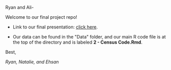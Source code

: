 Ryan and Ali- <p>

Welcome to our final project repo!

- Link to our final presentation: [click here](https://docs.google.com/presentation/d/1wA_dRFAZIOp_nTh8pVTjkQy13OgqN9TJS21EmEyzZ3w/edit?usp=sharing).

- Our data can be found in the "Data" folder, and our main R code file is at the top of the directory and is labeled **2 - Census Code.Rmd**.
<p>
Best,

*Ryan, Natalie, and Ehsan*
